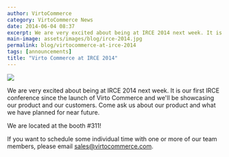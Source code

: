 ```yaml
---
author: VirtoCommerce
category: VirtoCommerce News
date: 2014-06-04 08:37
excerpt: We are very excited about being at IRCE 2014 next week. It is our first IRCE conference since the launch of Virto Commerce and we'll be showcasing our product and our customers.
main-image: assets/images/blog/irce-2014.jpg
permalink: blog/virtocommerce-at-irce-2014
tags: [announcements]
title: "Virto Commerce at IRCE 2014"
---
```

![](assets/images/blog/irce-2014.jpg)

We are very excited about being at IRCE 2014 next week. It is our first IRCE conference since the launch of Virto Commerce and we'll be showcasing our product and our customers. Come ask us about our product and what we have planned for near future.

We are located at the booth #311!

If you want to schedule some individual time with one or more of our team members, please email sales@virtocommerce.com.
